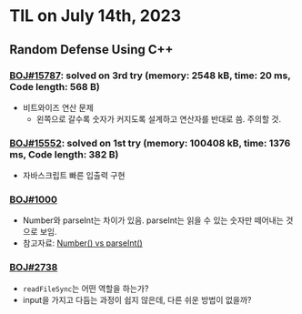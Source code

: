 # **TIL on July 14th, 2023**

## Random Defense Using C++
### [BOJ#15787](/Problem%20Solving/boj/random%20defense/15787-07-14-2023.cpp): solved on 3rd try (memory: 2548 kB, time: 20 ms, Code length: 568 B)
* 비트와이즈 연산 문제
  - 왼쪽으로 갈수록 숫자가 커지도록 설계하고 연산자를 반대로 씀. 주의할 것.


### [BOJ#15552](/Problem%20Solving/boj/random%20defense/15552-07-14-2023.js): solved on 1st try (memory: 100408 kB, time: 1376 ms, Code length: 382 B)
* 자바스크립트 빠른 입출력 구현


### [BOJ#1000](/Problem%20Solving/boj/random%20defense/1000-07-14-2023.js)
*  Number와 parseInt는 차이가 있음. parseInt는 읽을 수 있는 숫자만 떼어내는 것으로 보임.
* 참고자료: [Number() vs parseInt()](https://thisthat.dev/number-constructor-vs-parse-int/)


### [BOJ#2738](/Problem%20Solving/boj/nodejs/2738-07-14-2023.js)
* `readFileSync`는 어떤 역할을 하는가?
* input을 가지고 다듬는 과정이 쉽지 않은데, 다른 쉬운 방법이 없을까?